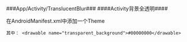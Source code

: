 ###App/Activity/TranslucentBlur###
####Activity背景全透明####


在AndroidManifest.xml中添加一个Theme
    <style name="Theme.Transparent">
        <item name="android:windowIsTranslucent">true</item>
        <item name="android:windowAnimationStyle">@android:style/Animation.Translucent</item>
        <item name="android:windowBackground">@drawable/transparent_background</item>
        <item name="android:windowNoTitle">true</item>
        <item name="android:colorForeground">#fff</item>
    </style>

    其中： <drawable name="transparent_background">#00000000</drawable>
    